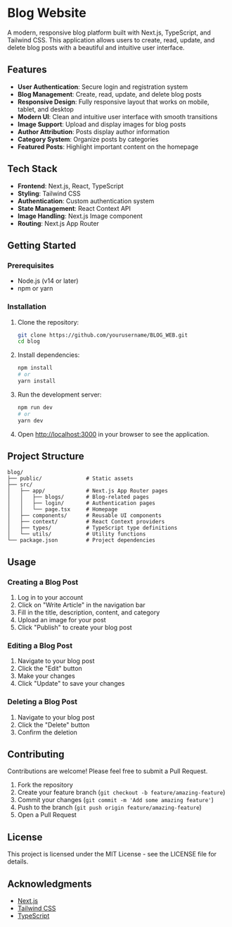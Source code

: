 #  Blog Website

A modern, responsive blog platform built with Next.js, TypeScript, and Tailwind CSS. This application allows users to create, read, update, and delete blog posts with a beautiful and intuitive user interface.

## Features

- **User Authentication**: Secure login and registration system
- **Blog Management**: Create, read, update, and delete blog posts
- **Responsive Design**: Fully responsive layout that works on mobile, tablet, and desktop
- **Modern UI**: Clean and intuitive user interface with smooth transitions
- **Image Support**: Upload and display images for blog posts
- **Author Attribution**: Posts display author information
- **Category System**: Organize posts by categories
- **Featured Posts**: Highlight important content on the homepage

## Tech Stack

- **Frontend**: Next.js, React, TypeScript
- **Styling**: Tailwind CSS
- **Authentication**: Custom authentication system
- **State Management**: React Context API
- **Image Handling**: Next.js Image component
- **Routing**: Next.js App Router

## Getting Started

### Prerequisites

- Node.js (v14 or later)
- npm or yarn

### Installation

1. Clone the repository:
   ```bash
   git clone https://github.com/yourusername/BLOG_WEB.git
   cd blog
   ```

2. Install dependencies:
   ```bash
   npm install
   # or
   yarn install
   ```

3. Run the development server:
   ```bash
   npm run dev
   # or
   yarn dev
   ```

4. Open [http://localhost:3000](http://localhost:3000) in your browser to see the application.

## Project Structure

```
blog/
├── public/              # Static assets
├── src/
│   ├── app/             # Next.js App Router pages
│   │   ├── blogs/       # Blog-related pages
│   │   ├── login/       # Authentication pages
│   │   └── page.tsx     # Homepage
│   ├── components/      # Reusable UI components
│   ├── context/         # React Context providers
│   ├── types/           # TypeScript type definitions
│   └── utils/           # Utility functions
└── package.json         # Project dependencies
```

## Usage

### Creating a Blog Post

1. Log in to your account
2. Click on "Write Article" in the navigation bar
3. Fill in the title, description, content, and category
4. Upload an image for your post
5. Click "Publish" to create your blog post

### Editing a Blog Post

1. Navigate to your blog post
2. Click the "Edit" button
3. Make your changes
4. Click "Update" to save your changes

### Deleting a Blog Post

1. Navigate to your blog post
2. Click the "Delete" button
3. Confirm the deletion

## Contributing

Contributions are welcome! Please feel free to submit a Pull Request.

1. Fork the repository
2. Create your feature branch (`git checkout -b feature/amazing-feature`)
3. Commit your changes (`git commit -m 'Add some amazing feature'`)
4. Push to the branch (`git push origin feature/amazing-feature`)
5. Open a Pull Request

## License

This project is licensed under the MIT License - see the LICENSE file for details.

## Acknowledgments

- [Next.js](https://nextjs.org/)
- [Tailwind CSS](https://tailwindcss.com/)
- [TypeScript](https://www.typescriptlang.org/)
